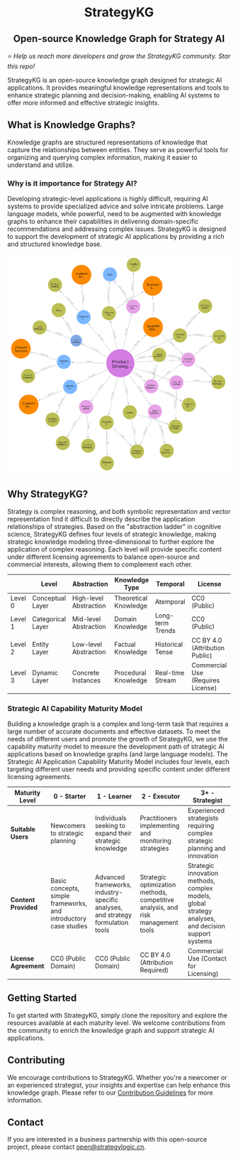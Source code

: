 <h1 align="center">StrategyKG</h1>
<h2 align="center">Open-source Knowledge Graph for Strategy AI</h2>

:star: _Help us reach more developers and grow the StrategyKG community. Star this repo!_

StrategyKG is an open-source knowledge graph designed for strategic AI applications. It provides meaningful knowledge representations and tools to enhance strategic planning and decision-making, enabling AI systems to offer more informed and effective strategic insights.

## What is Knowledge Graphs?
Knowledge graphs are structured representations of knowledge that capture the relationships between entities. They serve as powerful tools for organizing and querying complex information, making it easier to understand and utilize.

### Why is it importance for Strategy AI?
Developing strategic-level applications is highly difficult, requiring AI systems to provide specialized advice and solve intricate problems. Large language models, while powerful, need to be augmented with knowledge graphs to enhance their capabilities in delivering domain-specific recommendations and addressing complex issues. StrategyKG is designed to support the development of strategic AI applications by providing a rich and structured knowledge base.

![](assets/img/product-strategy-framework.png)

## Why StrategyKG?
Strategy is complex reasoning, and both symbolic representation and vector representation find it difficult to directly describe the application relationships of strategies. Based on the "abstraction ladder" in cognitive science, StrategyKG defines four levels of strategic knowledge, making strategic knowledge modeling three-dimensional to further explore the application of complex reasoning. Each level will provide specific content under different licensing agreements to balance open-source and commercial interests, allowing them to complement each other.

| | Level  | Abstraction | Knowledge Type | Temporal | License |
| ----- | ----- | ---- | ----- | ---- | ---- |
| Level 0 | Conceptual Layer | High-level Abstraction | Theoretical Knowledge | Atemporal | CC0 (Public) |
| Level 1 | Categorical Layer | Mid-level Abstraction | Domain Knowledge | Long-term Trends | CC0 (Public) |
| Level 2 | Entity Layer | Low-level Abstraction | Factual Knowledge | Historical Tense | CC BY 4.0 (Attribution Public) |
| Level 3 | Dynamic Layer | Concrete Instances | Procedural Knowledge | Real-time Stream | Commercial Use (Requires License) |

### Strategic AI Capability Maturity Model
Building a knowledge graph is a complex and long-term task that requires a large number of accurate documents and effective datasets. To meet the needs of different users and promote the growth of StrategyKG, we use the capability maturity model to measure the development path of strategic AI applications based on knowledge graphs (and large language models). The Strategic AI Application Capability Maturity Model includes four levels, each targeting different user needs and providing specific content under different licensing agreements.

| **Maturity Level** | **0 - Starter** | **1 - Learner** | **2 - Executor** | **3+ - Strategist** |
|--------------------|----------------|----------------|------------------|--------------------|
| **Suitable Users** | Newcomers to strategic planning | Individuals seeking to expand their strategic knowledge | Practitioners implementing and monitoring strategies | Experienced strategists requiring complex strategic planning and innovation |
| **Content Provided** | Basic concepts, simple frameworks, and introductory case studies | Advanced frameworks, industry-specific analyses, and strategy formulation tools | Strategic optimization methods, competitive analysis, and risk management tools | Strategic innovation methods, complex models, global strategy analyses, and decision support systems |
| **License Agreement** | CC0 (Public Domain) | CC0 (Public Domain) | CC BY 4.0 (Attribution Required) | Commercial Use (Contact for Licensing) |

## Getting Started
To get started with StrategyKG, simply clone the repository and explore the resources available at each maturity level. We welcome contributions from the community to enrich the knowledge graph and support strategic AI applications.

## Contributing
We encourage contributions to StrategyKG. Whether you're a newcomer or an experienced strategist, your insights and expertise can help enhance this knowledge graph. Please refer to our [Contribution Guidelines](.gitbub/CONTRIBUTING.md) for more information.

## Contact
If you are interested in a business partnership with this open-source project, please contact [open@strategylogic.cn](mailto:open@strategylogic.cn).